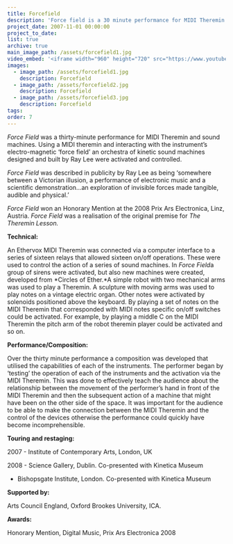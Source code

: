 ```yaml
---
title: Forcefield
description: 'Force field is a 30 minute performance for MIDI Theremin and sound machines. By interacting with the electro-magnetic ‘force field’ that surrounds the Theremin, Lee activates and controls a series of kinetic sound machines creating music and movement from the Ether.'
project_date: 2007-11-01 00:00:00
project_to_date:
list: true
archive: true
main_image_path: /assets/forcefield1.jpg
video_embed: '<iframe width="960" height="720" src="https://www.youtube-nocookie.com/embed/NqkkcfYt1MY?rel=0" frameborder="0" allowfullscreen></iframe>'
images:
  - image_path: /assets/forcefield1.jpg
    description: Forcefield
  - image_path: /assets/forcefield2.jpg
    description: Forcefield
  - image_path: /assets/forcefield3.jpg
    description: Forcefield
tags:
order: 7
---
```



*Force Field* was a thirty-minute performance for MIDI Theremin and sound machines. Using a MIDI theremin and interacting with the instrument’s electro-magnetic ‘force field’ an orchestra of kinetic sound machines designed and built by Ray Lee were activated and controlled.

*Force Field* was described in publicity by Ray Lee as being ‘somewhere between a Victorian illusion, a performance of electronic music and a scientific demonstration...an exploration of invisible forces made tangible, audible and physical.’

*Force Field* won an Honorary Mention at the 2008 Prix Ars Electronica, Linz, Austria. *Force Field* was a realisation of the original premise for *The Theremin Lesson.*

**Technical:**

An Ethervox MIDI Theremin was connected via a computer interface to a series of sixteen relays that allowed sixteen on/off operations. These were used to control the action of a series of sound machines. In *Force Field*a group of sirens were activated, but also new machines were created, developed from *Circles of Ether.*A simple robot with two mechanical arms was used to play a Theremin. A sculpture with moving arms was used to play notes on a vintage electric organ. Other notes were activated by solenoids positioned above the keyboard. By playing a set of notes on the MIDI Theremin that corresponded with MIDI notes specific on/off switches could be activated. For example, by playing a middle C on the MIDI Theremin the pitch arm of the robot theremin player could be activated and so on.

**Performance/Composition:**

Over the thirty minute performance a composition was developed that utilised the capabilities of each of the instruments. The performer began by ‘testing’ the operation of each of the instruments and the activation via the MIDI Theremin. This was done to effectively teach the audience about the relationship between the movement of the performer’s hand in front of the MIDI Theremin and then the subsequent action of a machine that might have been on the other side of the space. It was important for the audience to be able to make the connection between the MIDI Theremin and the control of the devices otherwise the performance could quickly have become incomprehensible.

**Touring and restaging:**

2007 - Institute of Contemporary Arts, London, UK

2008 - Science Gallery, Dublin. Co-presented with Kinetica Museum

- Bishopsgate Institute, London. Co-presented with Kinetica Museum

**Supported by:**

Arts Council England, Oxford Brookes University, ICA.

**Awards:**

Honorary Mention, Digital Music, Prix Ars Electronica 2008